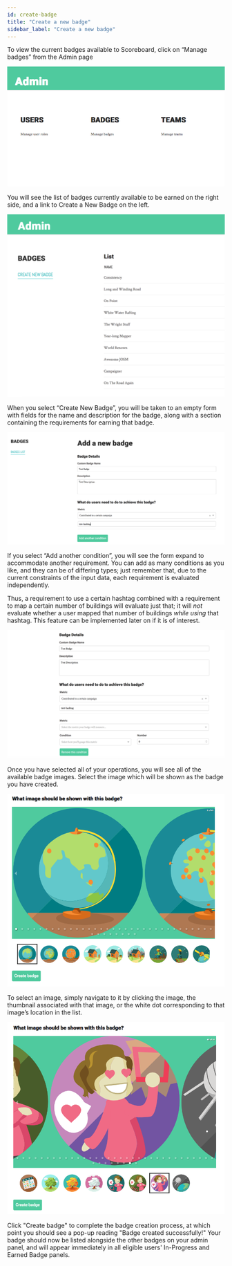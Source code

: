```yaml
---
id: create-badge
title: "Create a new badge"
sidebar_label: "Create a new badge"
---
```


To view the current badges available to Scoreboard, click on “Manage badges” from the Admin page

![Admin Panel](../assets/AdminPanel.png)

You will see the list of badges currently available to be earned on the right side, and a link to Create a New Badge on the left.

![Badge List](../assets/BadgeList.png)

When you select “Create New Badge”, you will be taken to an empty form with fields for the name and description for the badge, along with a section containing the requirements for earning that badge. 

![Select Badge Requirement](../assets/SelectBadgeRequirement.png)

If you select “Add another condition”, you will see the form expand to accommodate another requirement. You can add as many conditions as you like, and they can be of differing types; just remember that, due to the current constraints of the input data, each requirement is evaluated independently. 

Thus, a requirement to use a certain hashtag combined with a requirement to map a certain number of buildings will evaluate just that; it will *not* evaluate whether a user mapped that number of buildings *while using* that hashtag. This feature can be implemented later on if it is of interest.

![Multiple Badge Conditions](../assets/MultipleBadgeConditions.png)

Once you have selected all of your operations, you will see all of the available badge images. Select the image which will be shown as the badge you have created.

![Default Badge Image](../assets/DefaultBadgeImage.png)

To select an image, simply navigate to it by clicking the image, the thumbnail associated with that image, or the white dot corresponding to that image’s location in the list.

![Select New Badge Image](../assets/SelectNewBadgeImage.png)

Click "Create badge" to complete the badge creation process, at which point you should see a pop-up reading "Badge created successfully!" Your badge should now be listed alongside the other badges on your admin panel, and will appear immediately in all eligible users' In-Progress and Earned Badge panels.

